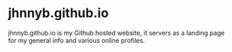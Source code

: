 # jhnnyb.github.io

jhnnyb.github.io is my Github hosted website, it servers as a landing page for my general info and various online profiles.
